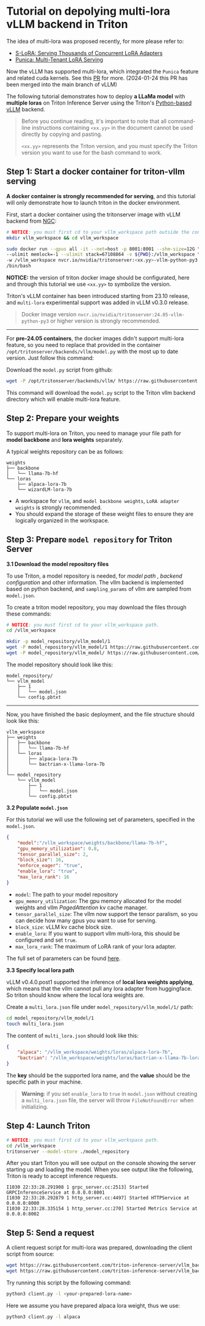 <!--
# Copyright 2024-2025, NVIDIA CORPORATION & AFFILIATES. All rights reserved.
#
# Redistribution and use in source and binary forms, with or without
# modification, are permitted provided that the following conditions
# are met:
#  * Redistributions of source code must retain the above copyright
#    notice, this list of conditions and the following disclaimer.
#  * Redistributions in binary form must reproduce the above copyright
#    notice, this list of conditions and the following disclaimer in the
#    documentation and/or other materials provided with the distribution.
#  * Neither the name of NVIDIA CORPORATION nor the names of its
#    contributors may be used to endorse or promote products derived
#    from this software without specific prior written permission.
#
# THIS SOFTWARE IS PROVIDED BY THE COPYRIGHT HOLDERS ``AS IS'' AND ANY
# EXPRESS OR IMPLIED WARRANTIES, INCLUDING, BUT NOT LIMITED TO, THE
# IMPLIED WARRANTIES OF MERCHANTABILITY AND FITNESS FOR A PARTICULAR
# PURPOSE ARE DISCLAIMED.  IN NO EVENT SHALL THE COPYRIGHT OWNER OR
# CONTRIBUTORS BE LIABLE FOR ANY DIRECT, INDIRECT, INCIDENTAL, SPECIAL,
# EXEMPLARY, OR CONSEQUENTIAL DAMAGES (INCLUDING, BUT NOT LIMITED TO,
# PROCUREMENT OF SUBSTITUTE GOODS OR SERVICES; LOSS OF USE, DATA, OR
# PROFITS; OR BUSINESS INTERRUPTION) HOWEVER CAUSED AND ON ANY THEORY
# OF LIABILITY, WHETHER IN CONTRACT, STRICT LIABILITY, OR TORT
# (INCLUDING NEGLIGENCE OR OTHERWISE) ARISING IN ANY WAY OUT OF THE USE
# OF THIS SOFTWARE, EVEN IF ADVISED OF THE POSSIBILITY OF SUCH DAMAGE.
-->

# Tutorial on depolying multi-lora vLLM backend in Triton
The idea of multi-lora was proposed recently, for more please refer to:

+ [S-LoRA: Serving Thousands of Concurrent LoRA Adapters](https://arxiv.org/abs/2311.03285)
+ [Punica: Multi-Tenant LoRA Serving](https://arxiv.org/abs/2310.18547)

Now the vLLM has supported multi-lora, which integrated the `Punica` feature and related cuda kernels. See this [PR](https://github.com/vllm-project/vllm/pull/1804) for more. (2024-01-24 this PR has been merged into the main branch of vLLM)

The following tutorial demonstrates how to deploy **a LLaMa model** with **multiple loras** on Triton Inference Server using the Triton's [Python-based](https://github.com/triton-inference-server/backend/blob/main/docs/python_based_backends.md#python-based-backends) [vLLM](https://github.com/triton-inference-server/vllm_backend/tree/main) backend.

> Before you continue reading, it's important to note that all command-line instructions containing `<xx.yy>` in the document cannot be used directly by copying and pasting.
>
> `<xx.yy>` represents the Triton version, and you must specify the Triton version you want to use for the bash command to work.

## Step 1: Start a docker container for triton-vllm serving

**A docker container is strongly recommended for serving**, and this tutorial will only demonstrate how to launch triton in the docker environment.

First, start a docker container using the tritonserver image with vLLM backend from [NGC](https://catalog.ngc.nvidia.com/orgs/nvidia/containers/tritonserver/tags):

```bash
# NOTICE: you must first cd to your vllm_workspace path outside the container.
mkdir vllm_workspace && cd vllm_workspace

sudo docker run --gpus all -it --net=host -p 8001:8001 --shm-size=12G \
--ulimit memlock=-1 --ulimit stack=67108864 -v ${PWD}:/vllm_workspace \
-w /vllm_workspace nvcr.io/nvidia/tritonserver:<xx.yy>-vllm-python-py3 \
/bin/bash
```

**NOTICE:** the version of triton docker image should be configurated, here and through this tutorial we use `<xx.yy>` to symbolize the version.

Triton's vLLM container has been introduced starting from 23.10 release, and `multi-lora` experimental support was added in vLLM v0.3.0 release.

> Docker image version `nvcr.io/nvidia/tritonserver:24.05-vllm-python-py3` or higher version is strongly recommended.
---

For **pre-24.05 containers**, the docker images didn't support multi-lora feature, so you need to replace that provided in the container `/opt/tritonserver/backends/vllm/model.py` with the most up to date version. Just follow this command:

Download the `model.py` script from github:

```bash
wget -P /opt/tritonserver/backends/vllm/ https://raw.githubusercontent.com/triton-inference-server/vllm_backend/r<xx.yy>/src/model.py
```

This command will download the `model.py` script to the Triton vllm backend directory which will enable multi-lora feature.


## Step 2: Prepare your weights

To support multi-lora on Triton, you need to manage your file path for **model backbone** and **lora weights** separately.

A typical weights repository can be as follows:

```
weights
├── backbone
│   └── llama-7b-hf
└── loras
    ├── alpaca-lora-7b
    └── wizardLM-lora-7b
```

+ A workspace for `vllm`, and `model backbone weights`, `LoRA adapter weights` is strongly recommended.
+ You should expand the storage of these weight files to ensure they are logically organized in the workspace.

## Step 3: Prepare `model repository` for Triton Server

__3.1 Download the model repository files__

To use Triton, a model repository is needed, for *model path* , *backend configuration* and other information. The vllm backend is implemented based on python backend, and `sampling_params` of vllm are sampled from `model.json`.

To create a triton model repository, you may download the files through these commands:

```bash
# NOTICE: you must first cd to your vllm_workspace path.
cd /vllm_workspace

mkdir -p model_repository/vllm_model/1
wget -P model_repository/vllm_model/1 https://raw.githubusercontent.com/triton-inference-server/vllm_backend/r<xx.yy>/samples/model_repository/vllm_model/1/model.json
wget -P model_repository/vllm_model/ https://raw.githubusercontent.com/triton-inference-server/vllm_backend/r<xx.yy>/samples/model_repository/vllm_model/config.pbtxt
```

The model repository should look like this:

```
model_repository/
└── vllm_model
    ├── 1
    │   └── model.json
    └── config.pbtxt
```

---

Now, you have finished the basic deployment, and the file structure should look like this:

```
vllm_workspace
├── weights
│   ├── backbone
│   │   └── llama-7b-hf
│   └── loras
│       ├── alpaca-lora-7b
│       └── bactrian-x-llama-lora-7b
│
└── model_repository
    └── vllm_model
        ├── 1
        │   └── model.json
        └── config.pbtxt
```

__3.2 Populate `model.json`__

For this tutorial we will use the following set of parameters, specified in the `model.json`.

```json
{
    "model":"/vllm_workspace/weights/backbone/llama-7b-hf",
    "gpu_memory_utilization": 0.8,
    "tensor_parallel_size": 2,
    "block_size": 16,
    "enforce_eager": "true",
    "enable_lora": "true",
    "max_lora_rank": 16
}
```

+ `model`: The path to your model repository
+ `gpu_memory_utilization`: The gpu memory allocated for the model weights and vllm *PagedAttention* kv cache manager.
+ `tensor_parallel_size`: The vllm now support the tensor paralism, so you can decide how many gpus you want to use for serving.
+ `block_size`: vLLM kv cache block size.
+ `enable_lora`: If you want to support vllm multi-lora, this should be configured and set `true`.
+ `max_lora_rank`: The maximum of LoRA rank of your lora adapter.

The full set of parameters can be found [here](https://github.com/Yard1/vllm/blob/multi_lora/vllm/engine/arg_utils.py#L11).

__3.3 Specify local lora path__

vLLM v0.4.0.post1 supported the inference of **local lora weights applying**, which means that the vllm cannot pull any lora adapter from huggingface. So triton should know where the local lora weights are.

Create a `multi_lora.json` file under `model_repository/vllm_model/1/` path:

```bash
cd model_repository/vllm_model/1
touch multi_lora.json
```

The content of `multi_lora.json` should look like this:

```json
{
    "alpaca": "/vllm_workspace/weights/loras/alpaca-lora-7b",
    "bactrian": "/vllm_workspace/weights/loras/bactrian-x-llama-7b-lora"
}
```

The **key** should be the supported lora name, and the **value** should be the specific path in your machine.

> **Warning**: if you set `enable_lora` to `true` in `model.json` without creating a `multi_lora.json` file, the server will throw `FileNotFoundError` when initializing.

## Step 4: Launch Triton

```bash
# NOTICE: you must first cd to your vllm_workspace path.
cd /vllm_workspace
tritonserver --model-store ./model_repository
```

After you start Triton you will see output on the console showing the server starting up and loading the model. When you see output like the following, Triton is ready to accept inference requests.

```
I1030 22:33:28.291908 1 grpc_server.cc:2513] Started GRPCInferenceService at 0.0.0.0:8001
I1030 22:33:28.292879 1 http_server.cc:4497] Started HTTPService at 0.0.0.0:8000
I1030 22:33:28.335154 1 http_server.cc:270] Started Metrics Service at 0.0.0.0:8002
```

## Step 5: Send a request

A client request script for multi-lora was prepared, downloading the client script from source:

```bash
wget https://raw.githubusercontent.com/triton-inference-server/vllm_backend/main/samples/client.py
wget https://raw.githubusercontent.com/triton-inference-server/vllm_backend/main/samples/prompts.txt
```

Try running this script by the following command:

```bash
python3 client.py -l <your-prepared-lora-name>
```

Here we assume you have prepared alpaca lora weight, thus we use:

```bash
python3 client.py -l alpaca
```